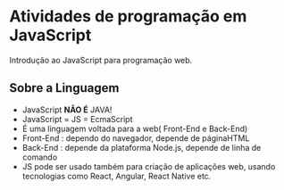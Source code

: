 # Atividades de programação em JavaScript

Introdução ao JavaScript para programação web.

## Sobre a Linguagem

- JavaScript **NÃO É** JAVA!
- JavaScript = JS = EcmaScript
- É uma linguagem voltada para a web( Front-End e Back-End)
- Front-End : dependo do navegador, depende de páginaHTML
- Back-End : depende da plataforma Node.js, depende de linha de comando
- JS pode ser usado também para criação de aplicações web, usando tecnologias como React, Angular, React Native etc.

